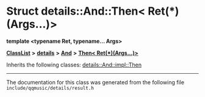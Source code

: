 

# Struct details::And::Then&lt; Ret(\*)(Args...)&gt;

**template &lt;typename Ret, typename... Args&gt;**



[**ClassList**](annotated.md) **>** [**details**](namespacedetails.md) **>** [**And**](namespacedetails_1_1And.md) **>** [**Then&lt; Ret(\*)(Args...)&gt;**](structdetails_1_1And_1_1Then_3_01Ret_07_5_08_07Args_8_8_8_08_4.md)








Inherits the following classes: [details::And::impl::Then](structdetails_1_1And_1_1impl_1_1Then.md)















































































































------------------------------
The documentation for this class was generated from the following file `include/qqmusic/details/result.h`

